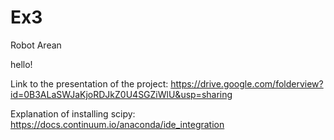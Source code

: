 # Ex3
Robot Arean

hello!


Link to the presentation of the project: https://drive.google.com/folderview?id=0B3ALaSWJaKjoRDJkZ0U4SGZiWlU&usp=sharing 


Explanation of installing scipy: https://docs.continuum.io/anaconda/ide_integration
